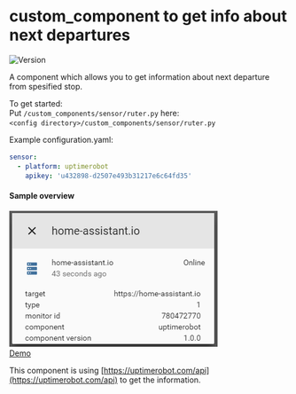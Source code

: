 # custom_component to get info about next departures
![Version](https://img.shields.io/badge/version-1.0.0-green.svg?style=for-the-badge)

A component which allows you to get information about next departure from spesified stop. 

To get started:   
Put `/custom_components/sensor/ruter.py` here:  
`<config directory>/custom_components/sensor/ruter.py`  


Example configuration.yaml:  
```yaml
sensor:
  - platform: uptimerobot
    apikey: 'u432898-d2507e493b31217e6c64fd35'
```
 #### Sample overview
![Sample overview](overview.png)  
[Demo](https://ha-test-uptimerobot.halfdecent.io)

This component is using [https://uptimerobot.com/api](https://uptimerobot.com/api) to get the information.